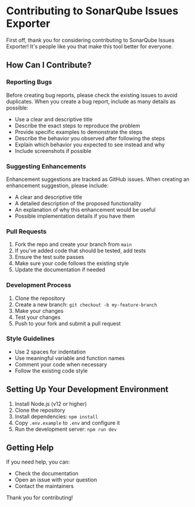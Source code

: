# Contributing to SonarQube Issues Exporter

First off, thank you for considering contributing to SonarQube Issues Exporter! It's people like you that make this tool better for everyone.

## How Can I Contribute?

### Reporting Bugs

Before creating bug reports, please check the existing issues to avoid duplicates. When you create a bug report, include as many details as possible:

* Use a clear and descriptive title
* Describe the exact steps to reproduce the problem
* Provide specific examples to demonstrate the steps
* Describe the behavior you observed after following the steps
* Explain which behavior you expected to see instead and why
* Include screenshots if possible

### Suggesting Enhancements

Enhancement suggestions are tracked as GitHub issues. When creating an enhancement suggestion, please include:

* A clear and descriptive title
* A detailed description of the proposed functionality
* An explanation of why this enhancement would be useful
* Possible implementation details if you have them

### Pull Requests

1. Fork the repo and create your branch from `main`
2. If you've added code that should be tested, add tests
3. Ensure the test suite passes
4. Make sure your code follows the existing style
5. Update the documentation if needed

### Development Process

1. Clone the repository
2. Create a new branch: `git checkout -b my-feature-branch`
3. Make your changes
4. Test your changes
5. Push to your fork and submit a pull request

### Style Guidelines

* Use 2 spaces for indentation
* Use meaningful variable and function names
* Comment your code when necessary
* Follow the existing code style

## Setting Up Your Development Environment

1. Install Node.js (v12 or higher)
2. Clone the repository
3. Install dependencies: `npm install`
4. Copy `.env.example` to `.env` and configure it
5. Run the development server: `npm run dev`

## Getting Help

If you need help, you can:
* Check the documentation
* Open an issue with your question
* Contact the maintainers

Thank you for contributing!
